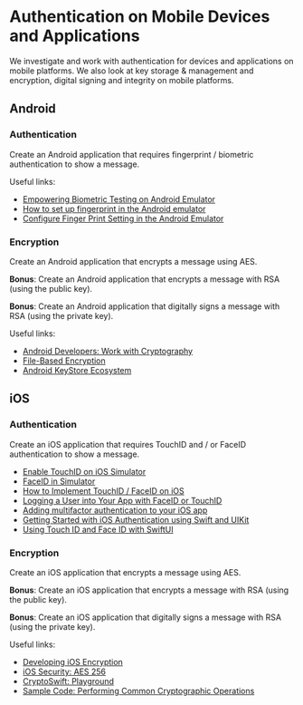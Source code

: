 # Authentication on Mobile Devices and Applications

We investigate and work with authentication for devices and applications on mobile platforms.
We also look at key storage & management and encryption, digital signing and integrity on mobile platforms.

## Android

### Authentication

Create an Android application that requires fingerprint / biometric authentication to show a message.

Useful links:

- [Empowering Biometric Testing on Android Emulator](https://medium.com/@munbonecci/empowering-biometric-testing-on-android-emulators-configuring-the-fingerprint-sensor-01d69d0e2c61)
- [How to set up fingerprint in the Android emulator](https://katalon-inc.my.site.com/katalonhelpcenter/s/article/How-to-set-up-fingerprint-in-the-Android-Emulator)
- [Configure Finger Print Setting in the Android Emulator](https://docs.katalon.com/katalon-studio/manage-projects/set-up-projects/mobile-testing/android/configure-fingerprint-setting-in-an-android-emulator)

### Encryption

Create an Android application that encrypts a message using AES.

**Bonus**: Create an Android application that encrypts a message with RSA (using the public key).

**Bonus**: Create an Android application that digitally signs a message with RSA (using the private key).

Useful links:

- [Android Developers: Work with Cryptography](https://developer.android.com/privacy-and-security/cryptography)
- [File-Based Encryption](https://source.android.com/docs/security/features/encryption/file-based)
- [Android KeyStore Ecosystem](https://developer.android.com/privacy-and-security/keystore)

## iOS

### Authentication

Create an iOS application that requires TouchID and / or FaceID authentication to show a message.

- [Enable TouchID on iOS Simulator](https://stackoverflow.com/questions/25459059/is-there-any-way-to-use-apples-touch-id-fingerprint-scanner-on-ios-simulator)
- [FaceID in Simulator](https://stackoverflow.com/questions/47159066/can-we-test-face-id-in-simulator)
- [How to Implement TouchID / FaceID on iOS](https://betterprogramming.pub/how-to-implement-faceid-or-touchid-in-ios-f3837cc2ff01)
- [Logging a User into Your App with FaceID or TouchID](https://developer.apple.com/documentation/localauthentication/logging_a_user_into_your_app_with_face_id_or_touch_id/)
- [Adding multifactor authentication to your iOS app](https://cloud.google.com/identity-platform/docs/ios/mfa)
- [Getting Started with iOS Authentication using Swift and UIKit](https://auth0.com/blog/get-started-ios-authentication-swift-uikit/)
- [Using Touch ID and Face ID with SwiftUI](https://www.hackingwithswift.com/books/ios-swiftui/using-touch-id-and-face-id-with-swiftui/)

### Encryption

Create an iOS application that encrypts a message using AES.

**Bonus**: Create an iOS application that encrypts a message with RSA (using the public key).

**Bonus**: Create an iOS application that digitally signs a message with RSA (using the private key).

Useful links:

- [Developing iOS Encryption](https://reintech.io/blog/developing-secure-ios-apps-encryption-keychain-app-transport-security)
- [iOS Security: AES 256](https://medium.com/@vialyx/security-data-transforms-with-swift-aes256-on-ios-6509917497d)
- [CryptoSwift: Playground](https://github.com/krzyzanowskim/CryptoSwift/tree/8ee88c7587be82a7c8ec0de4f882628a4f3768e5/CryptoSwift.playground)
- [Sample Code: Performing Common Cryptographic Operations](https://developer.apple.com/documentation/cryptokit/performing_common_cryptographic_operations)
